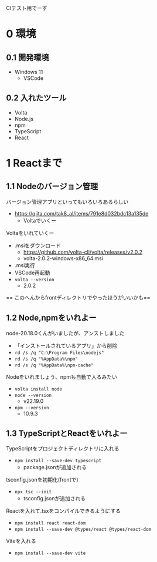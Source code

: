 CIテスト用でーす
# 0 環境
## 0.1 開発環境
- Windows 11  
  - VSCode  
 
## 0.2 入れたツール
- Volta
- Node.js
- npm
- TypeScript
- React


# 1 Reactまで  
## 1.1 Nodeのバージョン管理  
バージョン管理アプリといってもいろいろあるらしい  
- https://qiita.com/tak8_al/items/791e8d032bdc13a135de  
  - Voltaでいくー  

Voltaをいれていくー  
- .msiをダウンロード  
  - https://github.com/volta-cli/volta/releases/v2.0.2  
  - volta-2.0.2-windows-x86_64.msi  
- .msi実行  
- VSCode再起動  
- `volta --version`  
  - 2.0.2  

== このへんからfrontディレクトリでやったほうがいいかも==  

## 1.2 Node,npmをいれよー
node-20.18.0くんがいましたが、アンストしました  
- 「インストールされているアプリ」から削除  
- `rd /s /q "C:\Program Files\nodejs"`  
- `rd /s /q "%AppData%\npm"`  
- `rd /s /q "%AppData%\npm-cache"`  

Nodeをいれましょう、npmも自動で入るみたい  
- `volta install node`  
- `node --version`  
  - v22.19.0  
- `npm --version`  
  - 10.9.3  

## 1.3 TypeScriptとReactをいれよー
TypeScriptをプロジェクトディレクトリに入れる  
- `npm install --save-dev typescript`  
  - package.jsonが追加される  

tsconfig.jsonを初期化(frontで)  
- `npx tsc --init`  
  - tsconfig.jsonが追加される  

Reactを入れて.tsxをコンパイルできるようにする  
- `npm install react react-dom`  
- `npm install --save-dev @types/react @types/react-dom`  

Viteを入れる
- `npm install --save-dev vite`